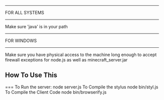 ***********************
FOR ALL SYSTEMS
***********************
Make sure 'java' is in your path

***********************
FOR WINDOWS
***********************
Make sure you have physical access to the machine long enough to accept firewall exceptions for node.js as well as minecraft_server.jar

## How To Use This
===
To Run the server:
    node server.js
To Compile the stylus
    node bin/styl.js
To Compile the Client Code
    node bin/browserify.js
